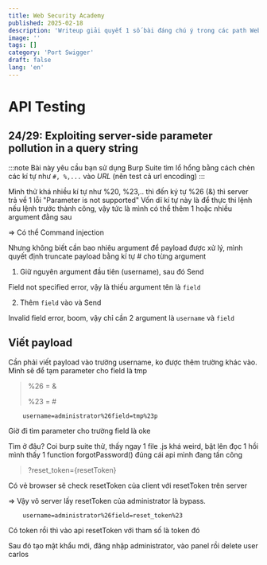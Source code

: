 ```yaml
---
title: Web Security Academy
published: 2025-02-18
description: 'Writeup giải quyết 1 số bài đáng chú ý trong các path Web Security Academy của Port Swigger '   
image: ''
tags: []
category: 'Port Swigger'
draft: false
lang: 'en'
---
```

# API Testing

## 24/29: Exploiting server-side parameter pollution in a query string


:::note
Bài này yêu cầu bạn sử dụng Burp Suite tìm lổ hổng bằng cách chèn các kí tự như `#, %,...` vào *URL* (nên test cả url encoding)
:::

Mình thử khá nhiều kí tự như %20, %23,.. thì đến ký tự %26 (&) thì server trả về 1 lỗi "Parameter is not supported"
Vốn dĩ kí tự này là để thực thi lệnh nếu lệnh trước thành công, vậy tức là mình có thể thêm 1 hoặc nhiều argument đằng sau 

=> Có thể Command injection 

Nhưng không biết cần bao nhiêu argument để payload được xử lý, mình quyết định truncate payload bằng kí tự # cho từng argument

1. Giữ nguyên argument đầu tiên (username), sau đó Send

Field not specified error, vậy là thiếu argument tên là `field`


2. Thêm `field` vào và Send

Invalid field error, boom, vậy chỉ cần 2 argument là `username` và `field`

## Viết payload

Cần phải viết payload vào trường username, ko được thêm trường khác vào. Mình sẽ để tạm parameter cho field là tmp

> %26 = &
>
> %23 = #

```
    username=administrator%26field=tmp%23p
```

Giờ đi tìm parameter cho trường field là oke

Tìm ở đâu? Coi burp suite thử, thấy ngay 1 file .js khá weird, bật lên đọc 1 hồi mình thấy 1 function forgotPassword() đúng cái api mình đang tấn công

> ?reset_token={resetToken}

Có vẻ browser sẽ check resetToken của client với resetToken trên server

=> Vậy vô server lấy resetToken của administrator là bypass.

```
    username=administrator%26field=reset_token%23
```

Có token rồi thì vào api resetToken với tham số là token đó

Sau đó tạo mật khẩu mới, đăng nhập administrator, vào panel rồi delete user carlos